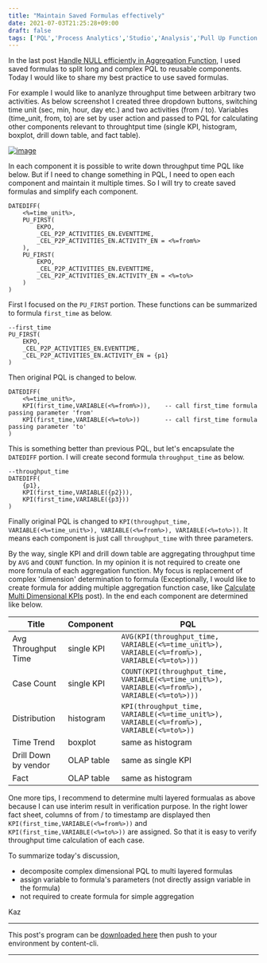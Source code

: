 ```yaml
---
title: "Maintain Saved Formulas effectively"
date: 2021-07-03T21:25:28+09:00
draft: false
tags: ['PQL','Process Analytics','Studio','Analysis','Pull Up Function']
---
```


In the last post [Handle NULL efficiently in Aggregation Function](../2021-06-26-handle-null-efficiently-in-aggregation-function/), I used saved formulas to split long and complex PQL to reusable components. Today I would like to share my best practice to use saved formulas.

For example I would like to ananlyze throughput time between arbitrary two activities. As below screenshot I created three dropdown buttons, switching time unit (sec, min, hour, day etc.) and two activities (from / to). Variables (time_unit, from, to) are set by user action and passed to PQL for calculating other components relevant to throughtput time (single KPI, histogram, boxplot, drill down table, and fact table).

[![image](https://user-images.githubusercontent.com/67397583/124353919-52cd3880-dc44-11eb-8516-effc7047db33.png)](https://user-images.githubusercontent.com/67397583/124353919-52cd3880-dc44-11eb-8516-effc7047db33.png)

In each component it is possible to write down throughput time PQL like below. But if I need to change something in PQL, I need to open each component and maintain it multiple times. So I will try to create saved formulas and simplify each component.

```
DATEDIFF(
    <%=time_unit%>,
    PU_FIRST(
        EKPO,
        _CEL_P2P_ACTIVITIES_EN.EVENTTIME,
        _CEL_P2P_ACTIVITIES_EN.ACTIVITY_EN = <%=from%>
    ),
    PU_FIRST(
        EKPO,
        _CEL_P2P_ACTIVITIES_EN.EVENTTIME,
        _CEL_P2P_ACTIVITIES_EN.ACTIVITY_EN = <%=to%>
    )
)
```

First I focused on the `PU_FIRST` portion. These functions can be summarized to formula `first_time` as below.

```
--first_time
PU_FIRST(
    EKPO,
    _CEL_P2P_ACTIVITIES_EN.EVENTTIME,
    _CEL_P2P_ACTIVITIES_EN.ACTIVITY_EN = {p1}
)
```
Then original PQL is changed to below.

```
DATEDIFF(
    <%=time_unit%>,
    KPI(first_time,VARIABLE(<%=from%>)),    -- call first_time formula passing parameter 'from'
    KPI(first_time,VARIABLE(<%=to%>))       -- call first_time formula passing parameter 'to'
)
```

This is something better than previous PQL, but let's encapsulate the `DATEDIFF` portion. I will create second formula `throughput_time` as below.

```
--throughput_time
DATEDIFF(
    {p1},
    KPI(first_time,VARIABLE({p2})),
    KPI(first_time,VARIABLE({p3}))
)
```

Finally original PQL is changed to `KPI(throughput_time, VARIABLE(<%=time_unit%>), VARIABLE(<%=from%>), VARIABLE(<%=to%>))`. It means each component is just call `throughput_time` with three parameters.

By the way, single KPI and drill down table are aggregating throughput time by `AVG` and `COUNT` function. In my opinion it is not required to create one more formula of each aggregation function. My focus is replacement of complex 'dimension' determination to formula (Exceptionally, I would like to create formula for adding multiple aggregation function case, like [Calculate Multi Dimensional KPIs](../2021-06-12-calculate-multi-dimentional-kpis/) post). In the end each component are determined like below.

| Title                | Component  | PQL                                                                                           | 
| -------------------- | ---------- | --------------------------------------------------------------------------------------------- | 
| Avg Throughput Time  | single KPI | `AVG(KPI(throughput_time, VARIABLE(<%=time_unit%>), VARIABLE(<%=from%>), VARIABLE(<%=to%>)))`   | 
| Case Count           | single KPI | `COUNT(KPI(throughput_time, VARIABLE(<%=time_unit%>), VARIABLE(<%=from%>), VARIABLE(<%=to%>)))` | 
| Distribution         | histogram  | `KPI(throughput_time, VARIABLE(<%=time_unit%>), VARIABLE(<%=from%>), VARIABLE(<%=to%>))`        | 
| Time Trend           | boxplot    | same as histogram                                                                             | 
| Drill Down by vendor | OLAP table | same as single KPI                                                                            | 
| Fact                 | OLAP table | same as histogram                                                                             | 

One more tips, I recommend to determine multi layered formualas as above because I can use interim result in verification purpose. In the right lower fact sheet, columns of from / to timestamp are displayed then `KPI(first_time,VARIABLE(<%=from%>))` and `KPI(first_time,VARIABLE(<%=to%>))` are assigned. So that it is easy to verify throughput time calculation of each case.

To summarize today's discussion,

- decomposite complex dimensional PQL to multi layered formulas
- assign variable to formula's parameters (not directly assign variable in the formula)
- not required to create formula for simple aggregation

Kaz

---

This post's program can be [downloaded here](../../examples/p2p_analysis_20210703.json) then push to your environment by content-cli.

---
